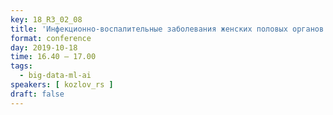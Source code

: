 ```yaml
---
key: 18_R3_02_08
title: 'Инфекционно-воспалительные заболевания женских половых органов: проблемы и решения'
format: conference
day: 2019-10-18
time: 16.40 – 17.00
tags:
  - big-data-ml-ai
speakers: [ kozlov_rs ]
draft: false
---
```

